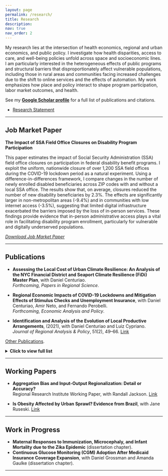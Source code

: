 ```yaml
---
layout: page
permalink: /research/
title: Research
description: 
nav: true
nav_order: 2
---
```



My research lies at the intersection of health economics, regional and urban economics, and public policy. I investigate how health disparities, access to care, and well-being policies unfold across space and socioeconomic lines. I am particularly interested in the heterogeneous effects of public programs and structural barriers that disproportionately affect vulnerable populations, including those in rural areas and communities facing increased challenges due to the shift to online services and the effects of automation. My work emphasizes how place and policy interact to shape program participation, labor market outcomes, and health.  

See my [**Google Scholar profile**](https://scholar.google.com/citations?user=33jW5MgAAAAJ&hl=en&oi=ao) for a full list of publications and citations.

<ul class="doc-links">
  <li>
    <a class="doc-link"
       href="{{ '/assets/pdf/Research_Statement.pdf' | relative_url }}"
       download="Caroline_Welter_Research_Statement.pdf">
      <span>Research Statement</span>
      <i class="fas fa-file-pdf"></i>
    </a>
  </li>
</ul>

---

## Job Market Paper
**The Impact of SSA Field Office Closures on Disability Program Participation**  

This paper estimates the impact of Social Security Administration (SSA) field office closures on participation in federal disability benefit programs. I exploit the uniform, nationwide closure of over 1,200 SSA field offices during the COVID-19 lockdown period as a natural experiment. Using a difference-in-differences framework, I compare changes in the number of newly enrolled disabled beneficiaries across ZIP codes with and without a local SSA office. The results show that, on average, closures reduced the number of new disability beneficiaries by 2.3%. The effects are significantly larger in non-metropolitan areas (-9.4%) and in communities with low internet access (-3.5%), suggesting that limited digital infrastructure exacerbated the barriers imposed by the loss of in-person services. These findings provide evidence that in-person administrative access plays a vital role in facilitating disability program enrollment, particularly for vulnerable and digitally underserved populations.  

<a href="{{ '/assets/pdf/jmp.pdf' | relative_url }}" 
   class="pdf-download" 
   download="Caroline_Welter_JMP.pdf">
  <span>*Download Job Market Paper*</span>
  <i class="fas fa-file-pdf"></i>
</a>

---

## Publications

- **Assessing the Local Cost of Urban Climate Resilience: An Analysis of the NYC Financial District and Seaport Climate Resilience (FiDi) Master Plan**, with Daniel Centuriao.  
  *Forthcoming, Papers in Regional Science*.

- **Regional Economic Impacts of COVID-19 Lockdowns and Mitigation Effects of Stimulus Checks and Unemployment Insurance**, with Daniel Centuriao, Amir Neto, and Fernando Perobelli.  
  *Forthcoming, Economic Analysis and Policy*.

- **Identification and Analysis of the Evolution of Local Productive Arrangements**, (2021), with Daniel Centuriao and Luiz Cypriano.  
  *Journal of Regional Analysis & Policy*, 51(2), 49–66. [Link](https://jrip.scholasticahq.com/article/18918)


<u>Other Publications</u>.
<details>
  <summary><strong>Click to view full list</strong></summary>

{% bibliography
   --file papers
   --query @*[language=pt]
   --group_by year
   --group_order descending
   --details false
   --template bib_compact
%}

</details>


---

## Working Papers
- **Aggregation Bias and Input-Output Regionalization: Detail or Accuracy?**  
  Regional Research Institute Working Paper, with Randall Jackson. [Link](https://researchrepository.wvu.edu/rri_pubs/221/)

- **Is Obesity Affected by Urban Sprawl? Evidence from Brazil**, with Jane Ruseski. [Link](https://researchrepository.wvu.edu/rri_pubs/221/)


---

## Work in Progress
- **Maternal Responses to Immunization, Microcephaly, and Infant Mortality due to the Zika Epidemic** (dissertation chapter).  
- **Continuous Glucose Monitoring (CGM) Adoption After Medicaid Insurance Coverage Expansion**, with Daniel Grossman and Amanda Gaulke (dissertation chapter).

---


